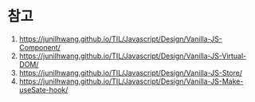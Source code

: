# 참고

1. https://junilhwang.github.io/TIL/Javascript/Design/Vanilla-JS-Component/
2. https://junilhwang.github.io/TIL/Javascript/Design/Vanilla-JS-Virtual-DOM/
3. https://junilhwang.github.io/TIL/Javascript/Design/Vanilla-JS-Store/
4. https://junilhwang.github.io/TIL/Javascript/Design/Vanilla-JS-Make-useSate-hook/
